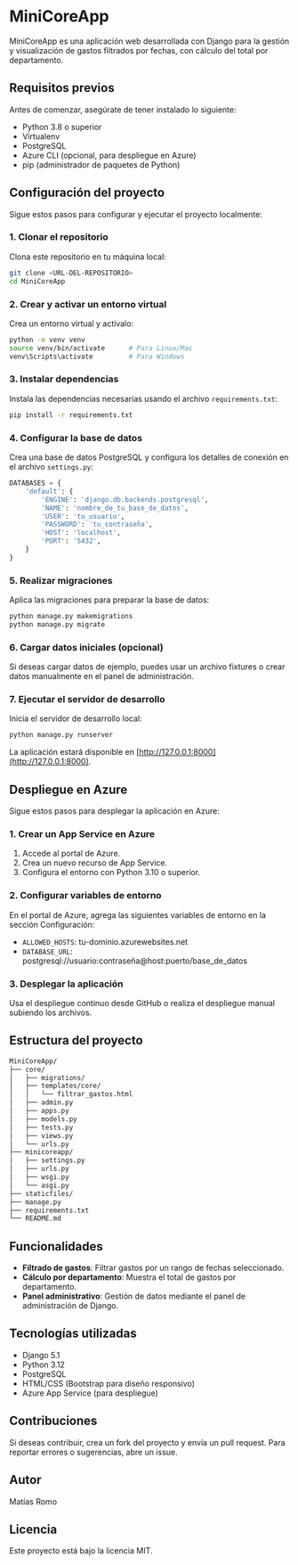 # MiniCoreApp

MiniCoreApp es una aplicación web desarrollada con Django para la gestión y visualización de gastos filtrados por fechas, con cálculo del total por departamento.

## Requisitos previos

Antes de comenzar, asegúrate de tener instalado lo siguiente:

- Python 3.8 o superior
- Virtualenv
- PostgreSQL
- Azure CLI (opcional, para despliegue en Azure)
- pip (administrador de paquetes de Python)

## Configuración del proyecto

Sigue estos pasos para configurar y ejecutar el proyecto localmente:

### 1. Clonar el repositorio

Clona este repositorio en tu máquina local:

```bash
git clone <URL-DEL-REPOSITORIO>
cd MiniCoreApp
```

### 2. Crear y activar un entorno virtual

Crea un entorno virtual y actívalo:

```bash
python -m venv venv
source venv/bin/activate      # Para Linux/Mac
venv\Scripts\activate         # Para Windows
```

### 3. Instalar dependencias

Instala las dependencias necesarias usando el archivo `requirements.txt`:

```bash
pip install -r requirements.txt
```

### 4. Configurar la base de datos

Crea una base de datos PostgreSQL y configura los detalles de conexión en el archivo `settings.py`:

```python
DATABASES = {
    'default': {
        'ENGINE': 'django.db.backends.postgresql',
        'NAME': 'nombre_de_tu_base_de_datos',
        'USER': 'tu_usuario',
        'PASSWORD': 'tu_contraseña',
        'HOST': 'localhost',
        'PORT': '5432',
    }
}
```

### 5. Realizar migraciones

Aplica las migraciones para preparar la base de datos:

```bash
python manage.py makemigrations
python manage.py migrate
```

### 6. Cargar datos iniciales (opcional)

Si deseas cargar datos de ejemplo, puedes usar un archivo fixtures o crear datos manualmente en el panel de administración.

### 7. Ejecutar el servidor de desarrollo

Inicia el servidor de desarrollo local:

```bash
python manage.py runserver
```

La aplicación estará disponible en [http://127.0.0.1:8000](http://127.0.0.1:8000).

## Despliegue en Azure

Sigue estos pasos para desplegar la aplicación en Azure:

### 1. Crear un App Service en Azure

1. Accede al portal de Azure.
2. Crea un nuevo recurso de App Service.
3. Configura el entorno con Python 3.10 o superior.

### 2. Configurar variables de entorno

En el portal de Azure, agrega las siguientes variables de entorno en la sección Configuración:

- `ALLOWED_HOSTS`: tu-dominio.azurewebsites.net
- `DATABASE_URL`: postgresql://usuario:contraseña@host:puerto/base_de_datos

### 3. Desplegar la aplicación

Usa el despliegue continuo desde GitHub o realiza el despliegue manual subiendo los archivos.

## Estructura del proyecto

```bash
MiniCoreApp/
├── core/
│   ├── migrations/
│   ├── templates/core/
│   │   └── filtrar_gastos.html
│   ├── admin.py
│   ├── apps.py
│   ├── models.py
│   ├── tests.py
│   ├── views.py
│   └── urls.py
├── minicoreapp/
│   ├── settings.py
│   ├── urls.py
│   ├── wsgi.py
│   └── asgi.py
├── staticfiles/
├── manage.py
├── requirements.txt
└── README.md
```

## Funcionalidades

- **Filtrado de gastos**: Filtrar gastos por un rango de fechas seleccionado.
- **Cálculo por departamento**: Muestra el total de gastos por departamento.
- **Panel administrativo**: Gestión de datos mediante el panel de administración de Django.

## Tecnologías utilizadas

- Django 5.1
- Python 3.12
- PostgreSQL
- HTML/CSS (Bootstrap para diseño responsivo)
- Azure App Service (para despliegue)

## Contribuciones

Si deseas contribuir, crea un fork del proyecto y envía un pull request. Para reportar errores o sugerencias, abre un issue.

## Autor

Matías Romo

## Licencia

Este proyecto está bajo la licencia MIT.
